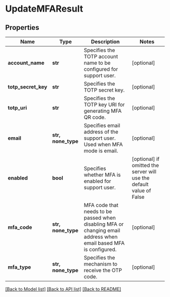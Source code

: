 # UpdateMFAResult


## Properties
Name | Type | Description | Notes
------------ | ------------- | ------------- | -------------
**account_name** | **str** | Specifies the TOTP account name to be configured for support user. | [optional] 
**totp_secret_key** | **str** | Specifies the TOTP secret key. | [optional] 
**totp_uri** | **str** | Specifies the TOTP key URI for generating MFA QR code. | [optional] 
**email** | **str, none_type** | Specifies email address of the support user. Used when MFA mode is email. | [optional] 
**enabled** | **bool** | Specifies whether MFA is enabled for support user. | [optional]  if omitted the server will use the default value of False
**mfa_code** | **str, none_type** | MFA code that needs to be passed when disabling MFA or changing email address when email based MFA is configured. | [optional] 
**mfa_type** | **str, none_type** | Specifies the mechanism to receive the OTP code. | [optional] 

[[Back to Model list]](../README.md#documentation-for-models) [[Back to API list]](../README.md#documentation-for-api-endpoints) [[Back to README]](../README.md)


